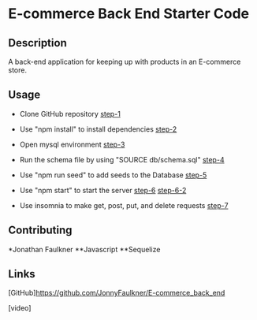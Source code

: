 # E-commerce Back End Starter Code

## Description

A back-end application for keeping up with products in an E-commerce store.

## Usage

* Clone GitHub repository
[step-1](screenshots/step-1.png)

* Use "npm install" to install dependencies
[step-2](screenshots/step-2.png)

* Open mysql environment
[step-3](screenshots/step-3.png)

* Run the schema file by using "SOURCE db/schema.sql"
[step-4](screenshots/step-4.png)

* Use "npm run seed" to add seeds to the Database
[step-5](screenshots/step-5.png)

* Use "npm start" to start the server
[step-6](screenshots/step-6.png)
[step-6-2](screenshots/step-6-2.png)

* Use insomnia to make get, post, put, and delete requests
[step-7](screenshots/step-7.png)

## Contributing

*Jonathan Faulkner
**Javascript
**Sequelize

## Links
[GitHub]https://github.com/JonnyFaulkner/E-commerce_back_end

[video]